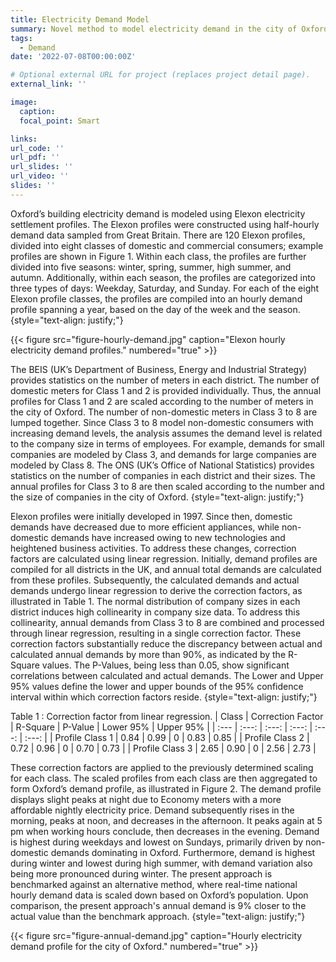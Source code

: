 ```yaml
---
title: Electricity Demand Model
summary: Novel method to model electricity demand in the city of Oxford.
tags:
  - Demand
date: '2022-07-08T00:00:00Z'

# Optional external URL for project (replaces project detail page).
external_link: ''

image:
  caption: 
  focal_point: Smart

links:
url_code: ''
url_pdf: ''
url_slides: ''
url_video: ''
slides: ''
---
```


Oxford’s building electricity demand is modeled using Elexon electricity settlement profiles. The Elexon profiles were constructed using half-hourly demand data sampled from Great Britain. There are 120 Elexon profiles, divided into eight classes of domestic and commercial consumers; example profiles are shown in Figure 1. Within each class, the profiles are further divided into five seasons: winter, spring, summer, high summer, and autumn. Additionally, within each season, the profiles are categorized into three types of days: Weekday, Saturday, and Sunday. For each of the eight Elexon profile classes, the profiles are compiled into an hourly demand profile spanning a year, based on the day of the week and the season.
{style="text-align: justify;"}

{{< figure src="figure-hourly-demand.jpg" caption="Elexon hourly electricity demand profiles." numbered="true" >}}

The BEIS (UK’s Department of Business, Energy and Industrial Strategy) provides statistics on the number of meters in each district. The number of domestic meters for Class 1 and 2 is provided individually. Thus, the annual profiles for Class 1 and 2 are scaled according to the number of meters in the city of Oxford. The number of non-domestic meters in Class 3 to 8 are lumped together. Since Class 3 to 8 model non-domestic consumers with increasing demand levels, the analysis assumes the demand level is related to the company size in terms of employees. For example, demands for small companies are modeled by Class 3, and demands for large companies are modeled by Class 8. The ONS (UK’s Office of National Statistics) provides statistics on the number of companies in each district and their sizes. The annual profiles for Class 3 to 8 are then scaled according to the number and the size of companies in the city of Oxford.
{style="text-align: justify;"}

Elexon profiles were initially developed in 1997. Since then, domestic demands have decreased due to more efficient appliances, while non-domestic demands have increased owing to new technologies and heightened business activities. To address these changes, correction factors are calculated using linear regression. Initially, demand profiles are compiled for all districts in the UK, and annual total demands are calculated from these profiles. Subsequently, the calculated demands and actual demands undergo linear regression to derive the correction factors, as illustrated in Table 1. The normal distribution of company sizes in each district induces high collinearity in company size data. To address this collinearity, annual demands from Class 3 to 8 are combined and processed through linear regression, resulting in a single correction factor. These correction factors substantially reduce the discrepancy between actual and calculated annual demands by more than 90%, as indicated by the R-Square values. The P-Values, being less than 0.05, show significant correlations between calculated and actual demands. The Lower and Upper 95% values define the lower and upper bounds of the 95% confidence interval within which correction factors reside.
{style="text-align: justify;"}

Table 1 : Correction factor from linear regression.
| Class | Correction Factor | R-Square | P-Value | Lower 95% | Upper 95% |
| :--- | :---: | :---: | :---: | :---: |  :---: |
| Profile Class 1 | 0.84 | 0.99 | 0 | 0.83 | 0.85 | 
| Profile Class 2 | 0.72 | 0.96 | 0 | 0.70 | 0.73 | 
| Profile Class 3 | 2.65 | 0.90 | 0 | 2.56 | 2.73 | 


These correction factors are applied to the previously determined scaling for each class. The scaled profiles from each class are then aggregated to form Oxford’s demand profile, as illustrated in Figure 2. The demand profile displays slight peaks at night due to Economy meters with a more affordable nightly electricity price. Demand subsequently rises in the morning, peaks at noon, and decreases in the afternoon. It peaks again at 5 pm when working hours conclude, then decreases in the evening. Demand is highest during weekdays and lowest on Sundays, primarily driven by non-domestic demands dominating in Oxford. Furthermore, demand is highest during winter and lowest during high summer, with demand variation also being more pronounced during winter. The present approach is benchmarked against an alternative method, where real-time national hourly demand data is scaled down based on Oxford’s population. Upon comparison, the present approach's annual demand is 9% closer to the actual value than the benchmark approach.
{style="text-align: justify;"}

{{< figure src="figure-annual-demand.jpg" caption="Hourly electricity demand profile for the city of Oxford." numbered="true" >}}

